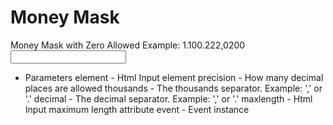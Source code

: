 # Money Mask

Money Mask with Zero Allowed
	Example: 1.100.222,0200
	<input type="text" onkeypress="return mask_money_zero_allowed(this,4,'.',',',7,event);"></input>
- Parameters
	element - Html Input element
	precision - How many decimal places are allowed
	thousands - The thousands separator. Example: ',' or '.'
	decimal - The decimal separator. Example: ',' or '.'
	maxlength - Html Input maximum length attribute
	event - Event instance

